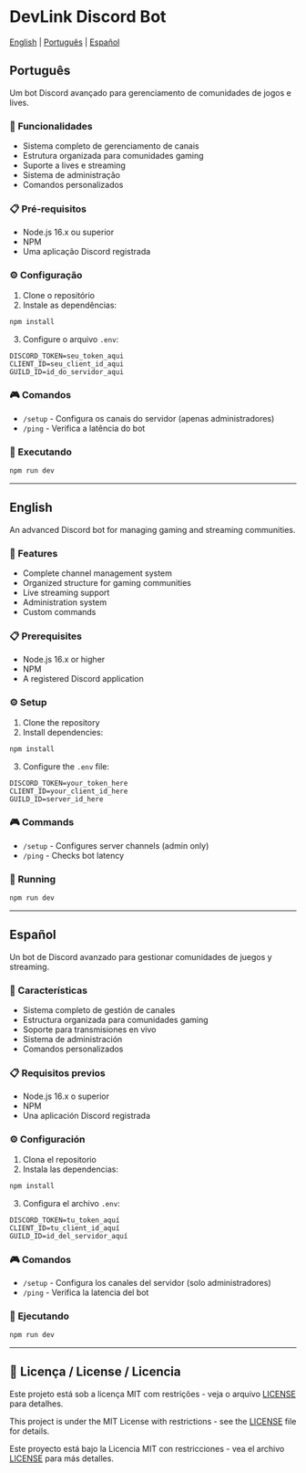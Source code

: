 # DevLink Discord Bot

[English](#english) | [Português](#português) | [Español](#español)

## Português

Um bot Discord avançado para gerenciamento de comunidades de jogos e lives.

### 🚀 Funcionalidades

- Sistema completo de gerenciamento de canais
- Estrutura organizada para comunidades gaming
- Suporte a lives e streaming
- Sistema de administração
- Comandos personalizados

### 📋 Pré-requisitos

- Node.js 16.x ou superior
- NPM
- Uma aplicação Discord registrada

### ⚙️ Configuração

1. Clone o repositório
2. Instale as dependências:
```bash
npm install
```

3. Configure o arquivo `.env`:
```env
DISCORD_TOKEN=seu_token_aqui
CLIENT_ID=seu_client_id_aqui
GUILD_ID=id_do_servidor_aqui
```

### 🎮 Comandos

- `/setup` - Configura os canais do servidor (apenas administradores)
- `/ping` - Verifica a latência do bot

### 🚀 Executando

```bash
npm run dev
```

---

## English

An advanced Discord bot for managing gaming and streaming communities.

### 🚀 Features

- Complete channel management system
- Organized structure for gaming communities
- Live streaming support
- Administration system
- Custom commands

### 📋 Prerequisites

- Node.js 16.x or higher
- NPM
- A registered Discord application

### ⚙️ Setup

1. Clone the repository
2. Install dependencies:
```bash
npm install
```

3. Configure the `.env` file:
```env
DISCORD_TOKEN=your_token_here
CLIENT_ID=your_client_id_here
GUILD_ID=server_id_here
```

### 🎮 Commands

- `/setup` - Configures server channels (admin only)
- `/ping` - Checks bot latency

### 🚀 Running

```bash
npm run dev
```

---

## Español

Un bot de Discord avanzado para gestionar comunidades de juegos y streaming.

### 🚀 Características

- Sistema completo de gestión de canales
- Estructura organizada para comunidades gaming
- Soporte para transmisiones en vivo
- Sistema de administración
- Comandos personalizados

### 📋 Requisitos previos

- Node.js 16.x o superior
- NPM
- Una aplicación Discord registrada

### ⚙️ Configuración

1. Clona el repositorio
2. Instala las dependencias:
```bash
npm install
```

3. Configura el archivo `.env`:
```env
DISCORD_TOKEN=tu_token_aquí
CLIENT_ID=tu_client_id_aquí
GUILD_ID=id_del_servidor_aquí
```

### 🎮 Comandos

- `/setup` - Configura los canales del servidor (solo administradores)
- `/ping` - Verifica la latencia del bot

### 🚀 Ejecutando

```bash
npm run dev
```

---

## 📝 Licença / License / Licencia

Este projeto está sob a licença MIT com restrições - veja o arquivo [LICENSE](LICENSE) para detalhes.

This project is under the MIT License with restrictions - see the [LICENSE](LICENSE) file for details.

Este proyecto está bajo la Licencia MIT con restricciones - vea el archivo [LICENSE](LICENSE) para más detalles.
